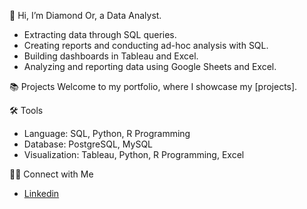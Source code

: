 👋 Hi, I’m Diamond Or, a Data Analyst.
- Extracting data through SQL queries.
- Creating reports and conducting ad-hoc analysis with SQL.
- Building dashboards in Tableau and Excel.
- Analyzing and reporting data using Google Sheets and Excel.

📚 Projects
Welcome to my portfolio, where I showcase my [projects].

🛠️ Tools
- Language: SQL, Python, R Programming 
- Database: PostgreSQL, MySQL
- Visualization: Tableau, Python, R Programming, Excel

👋🏻 Connect with Me
- [Linkedin](https://www.linkedin.com/in/diamond-or/)


